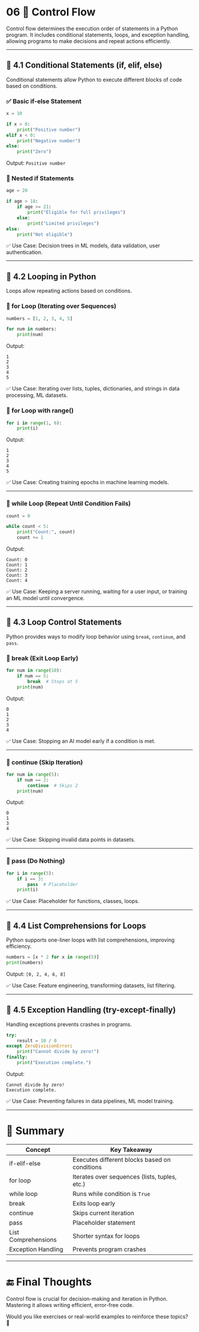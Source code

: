 # 06 🔄 Control Flow

Control flow determines the execution order of statements in a Python program. It includes conditional statements, loops, and exception handling, allowing programs to make decisions and repeat actions efficiently.

---

## 🔹 4.1 Conditional Statements (if, elif, else)  

Conditional statements allow Python to execute different blocks of code based on conditions.

### ✅ Basic if-else Statement

```python
x = 10

if x > 0:
    print("Positive number")
elif x < 0:
    print("Negative number")
else:
    print("Zero")
```

Output: `Positive number`

### 🔹 Nested if Statements

```python
age = 20

if age > 18:
    if age >= 21:
        print("Eligible for full privileges")
    else:
        print("Limited privileges")
else:
    print("Not eligible")
```

✅ Use Case: Decision trees in ML models, data validation, user authentication.

---

## 🔹 4.2 Looping in Python  

Loops allow repeating actions based on conditions.

### 🔹 for Loop (Iterating over Sequences)

```python
numbers = [1, 2, 3, 4, 5]

for num in numbers:
    print(num)
```

Output:

```
1
2
3
4
5
```

✅ Use Case: Iterating over lists, tuples, dictionaries, and strings in data processing, ML datasets.

### 🔹 for Loop with range()

```python
for i in range(1, 6):
    print(i)
```

Output:  

```
1
2
3
4
5
```

✅ Use Case: Creating training epochs in machine learning models.

---

### 🔹 while Loop (Repeat Until Condition Fails)

```python
count = 0

while count < 5:
    print("Count:", count)
    count += 1
```

Output:  

```
Count: 0
Count: 1
Count: 2
Count: 3
Count: 4
```

✅ Use Case: Keeping a server running, waiting for a user input, or training an ML model until convergence.

---

## 🔹 4.3 Loop Control Statements

Python provides ways to modify loop behavior using `break`, `continue`, and `pass`.

### 🔹 break (Exit Loop Early)

```python
for num in range(10):
    if num == 5:
        break  # Stops at 5
    print(num)
```

Output:  

```
0
1
2
3
4
```

✅ Use Case: Stopping an AI model early if a condition is met.

---

### 🔹 continue (Skip Iteration)

```python
for num in range(5):
    if num == 2:
        continue  # Skips 2
    print(num)
```

Output:  

```
0
1
3
4
```

✅ Use Case: Skipping invalid data points in datasets.

---

### 🔹 pass (Do Nothing)

```python
for i in range(5):
    if i == 3:
        pass  # Placeholder
    print(i)
```

✅ Use Case: Placeholder for functions, classes, loops.

---

## 🔹 4.4 List Comprehensions for Loops

Python supports one-liner loops with list comprehensions, improving efficiency.

```python
numbers = [x * 2 for x in range(5)]
print(numbers)
```

Output: `[0, 2, 4, 6, 8]`

✅ Use Case: Feature engineering, transforming datasets, list filtering.

---

## 🔹 4.5 Exception Handling (try-except-finally)

Handling exceptions prevents crashes in programs.

```python
try:
    result = 10 / 0
except ZeroDivisionError:
    print("Cannot divide by zero!")
finally:
    print("Execution complete.")
```

Output:  

```
Cannot divide by zero!
Execution complete.
```

✅ Use Case: Preventing failures in data pipelines, ML model training.

---

# 🚀 Summary

| Concept | Key Takeaway |
|---------|-------------|
| if-elif-else | Executes different blocks based on conditions |
| for loop | Iterates over sequences (lists, tuples, etc.) |
| while loop | Runs while condition is `True` |
| break | Exits loop early |
| continue | Skips current iteration |
| pass | Placeholder statement |
| List Comprehensions | Shorter syntax for loops |
| Exception Handling | Prevents program crashes |

---

# 🔚 Final Thoughts

Control flow is crucial for decision-making and iteration in Python. Mastering it allows writing efficient, error-free code.

Would you like exercises or real-world examples to reinforce these topics? 🚀
